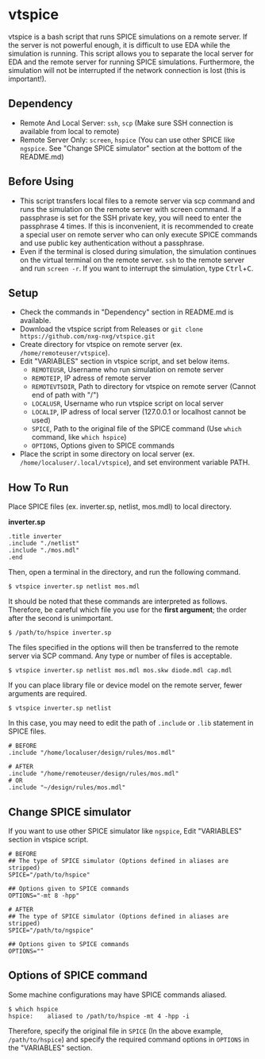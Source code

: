 # vtspice

vtspice is a bash script that runs SPICE simulations on a remote server. If the server is not powerful enough, it is difficult to use EDA while the simulation is running. This script allows you to separate the local server for EDA and the remote server for running SPICE simulations. Furthermore, the simulation will not be interrupted if the network connection is lost (this is important!).

## Dependency

-   Remote And Local Server: `ssh`, `scp` (Make sure SSH connection is available from local to remote)
-   Remote Server Only: `screen`, `hspice` (You can use other SPICE like `ngspice`. See "Change SPICE simulator" section at the bottom of the README.md)

## Before Using

-   This script transfers local files to a remote server via scp command and runs the simulation on the remote server with screen command. If a passphrase is set for the SSH private key, you will need to enter the passphrase 4 times. If this is inconvenient, it is recommended to create a special user on remote server who can only execute SPICE commands and use public key authentication without a passphrase.
-   Even if the terminal is closed during simulation, the simulation continues on the virtual terminal on the remote server. `ssh` to the remote server and run `screen -r`. If you want to interrupt the simulation, type <kbd>Ctrl</kbd>+<kbd>C</kbd>.

## Setup

-   Check the commands in "Dependency" section in README.md is available.
-   Download the vtspice script from Releases or `git clone https://github.com/nxg-nxg/vtspice.git`
-   Create directory for vtspice on remote server (ex. `/home/remoteuser/vtspice`).
-   Edit "VARIABLES" section in vtspice script, and set below items.
    -   `REMOTEUSR`, Username who run simulation on remote server
    -   `REMOTEIP`, IP adress of remote server
    -   `REMOTEVTSDIR`, Path to directory for vtspice on remote server (Cannot end of path with "/")
    -   `LOCALUSR`, Username who run vtspice script on local server
    -   `LOCALIP`, IP adress of local server (127.0.0.1 or localhost cannot be used)
    -   `SPICE`, Path to the original file of the SPICE command (Use `which` command, like `which hspice`)
    -   `OPTIONS`, Options given to SPICE commands
-   Place the script in some directory on local server (ex. `/home/localuser/.local/vtspice`), and set environment variable PATH.

## How To Run

Place SPICE files (ex. inverter.sp, netlist, mos.mdl) to local directory.

**inverter.sp**

```
.title inverter
.include "./netlist"
.include "./mos.mdl"
.end
```

Then, open a terminal in the directory, and run the following command.

```
$ vtspice inverter.sp netlist mos.mdl
```

It should be noted that these commands are interpreted as follows.
Therefore, be careful which file you use for the **first argument**; the order after the second is unimportant.

```
$ /path/to/hspice inverter.sp
```

The files specified in the options will then be transferred to the remote server via SCP command.
Any type or number of files is acceptable.

```
$ vtspice inverter.sp netlist mos.mdl mos.skw diode.mdl cap.mdl
```

If you can place library file or device model on the remote server, fewer arguments are required.

```
$ vtspice inverter.sp netlist
```

In this case, you may need to edit the path of `.include` or `.lib` statement in SPICE files.

```
# BEFORE
.include "/home/localuser/design/rules/mos.mdl"
```
```
# AFTER
.include "/home/remoteuser/design/rules/mos.mdl"
# OR
.include "~/design/rules/mos.mdl"
```

## Change SPICE simulator

If you want to use other SPICE simulator like `ngspice`, Edit "VARIABLES" section in vtspice script.

```
# BEFORE
## The type of SPICE simulator (Options defined in aliases are stripped)
SPICE="/path/to/hspice"

## Options given to SPICE commands
OPTIONS="-mt 8 -hpp"
```
```
# AFTER
## The type of SPICE simulator (Options defined in aliases are stripped)
SPICE="/path/to/ngspice"

## Options given to SPICE commands
OPTIONS=""
```

## Options of SPICE command

Some machine configurations may have SPICE commands aliased.

```
$ which hspice
hspice:    aliased to /path/to/hspice -mt 4 -hpp -i
```

Therefore, specify the original file in `SPICE` (In the above example, `/path/to/hspice`)
and specify the required command options in `OPTIONS` in the "VARIABLES" section.
